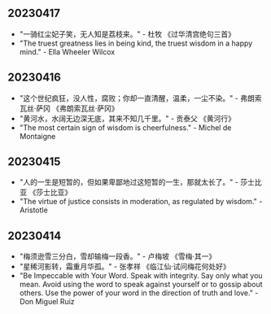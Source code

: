 ## 20230417
- "一骑红尘妃子笑，无人知是荔枝来。" - 杜牧 《过华清宫绝句三首》
- "The truest greatness lies in being kind, the truest wisdom in a happy mind." - Ella Wheeler Wilcox

## 20230416
- "这个世纪疯狂，没人性，腐败；你却一直清醒，温柔，一尘不染。" - 弗朗索瓦丝·萨冈 《弗朗索瓦丝·萨冈》
- "黄河水，水阔无边深无底，其来不知几千里。" - 贡泰父 《黄河行》
- "The most certain sign of wisdom is cheerfulness." - Michel de Montaigne

## 20230415
- "人的一生是短暂的，但如果卑鄙地过这短暂的一生，那就太长了。" - 莎士比亚 《莎士比亚》
- "The virtue of justice consists in moderation, as regulated by wisdom." - Aristotle

## 20230414
- "梅须逊雪三分白，雪却输梅一段香。" - 卢梅坡 《雪梅·其一》
- "星稀河影转，霜重月华孤。" - 张孝祥 《临江仙·试问梅花何处好》
- "Be Impeccable with Your Word. Speak with integrity. Say only what you mean. Avoid using the word to speak against yourself or to gossip about others. Use the power of your word in the direction of truth and love." - Don Miguel Ruiz


